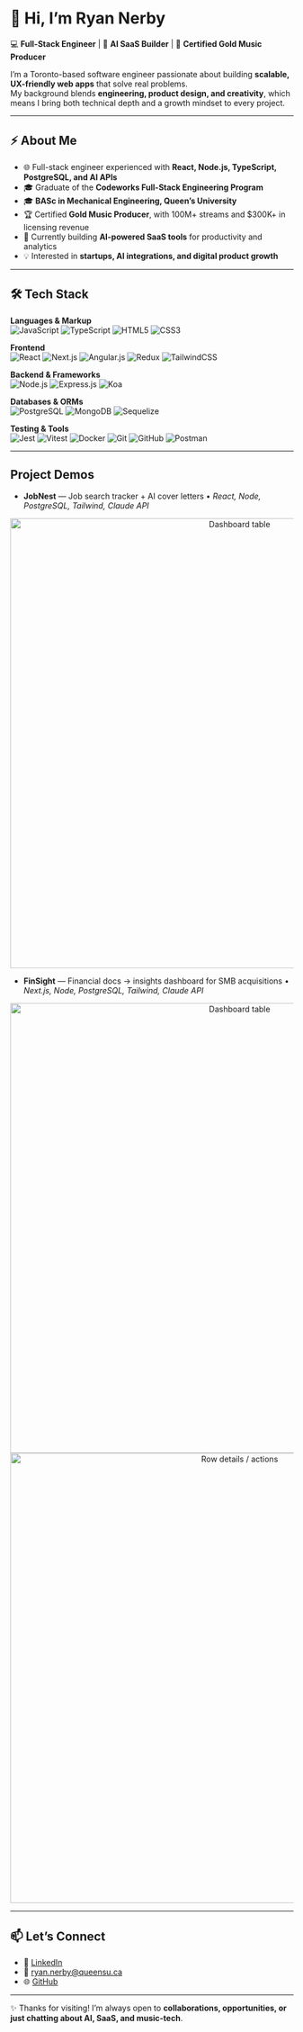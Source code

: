 # 👋 Hi, I’m Ryan Nerby

💻 **Full-Stack Engineer** | 🚀 **AI SaaS Builder** | 🎵 **Certified Gold Music Producer**

I’m a Toronto-based software engineer passionate about building **scalable, UX-friendly web apps** that solve real problems.  
My background blends **engineering, product design, and creativity**, which means I bring both technical depth and a growth mindset to every project.

---

## ⚡ About Me
- 🌐 Full-stack engineer experienced with **React, Node.js, TypeScript, PostgreSQL, and AI APIs**  
- 🎓 Graduate of the **Codeworks Full-Stack Engineering Program**  
- 🎓 **BASc in Mechanical Engineering, Queen’s University**  
- 🏆 Certified **Gold Music Producer**, with 100M+ streams and $300K+ in licensing revenue  
- 🔭 Currently building **AI-powered SaaS tools** for productivity and analytics  
- 💡 Interested in **startups, AI integrations, and digital product growth**  

---

## 🛠️ Tech Stack

**Languages & Markup**  
![JavaScript](https://img.shields.io/badge/javascript-%23323330.svg?style=for-the-badge&logo=javascript&logoColor=%23F7DF1E) ![TypeScript](https://img.shields.io/badge/typescript-%23007ACC.svg?style=for-the-badge&logo=typescript&logoColor=white) ![HTML5](https://img.shields.io/badge/html5-%23E34F26.svg?style=for-the-badge&logo=html5&logoColor=white) ![CSS3](https://img.shields.io/badge/css3-%231572B6.svg?style=for-the-badge&logo=css3&logoColor=white)  

**Frontend**  
![React](https://img.shields.io/badge/react-%2320232a.svg?style=for-the-badge&logo=react&logoColor=%2361DAFB) ![Next.js](https://img.shields.io/badge/next.js-000000?style=for-the-badge&logo=next.js&logoColor=white) ![Angular.js](https://img.shields.io/badge/angular.js-%23E23237.svg?style=for-the-badge&logo=angularjs&logoColor=white) ![Redux](https://img.shields.io/badge/redux-%23593d88.svg?style=for-the-badge&logo=redux&logoColor=white) ![TailwindCSS](https://img.shields.io/badge/tailwindcss-%2338B2AC.svg?style=for-the-badge&logo=tailwind-css&logoColor=white)  

**Backend & Frameworks**  
![Node.js](https://img.shields.io/badge/node.js-6DA55F?style=for-the-badge&logo=node.js&logoColor=white) ![Express.js](https://img.shields.io/badge/express.js-%23404d59.svg?style=for-the-badge&logo=express&logoColor=%2361DAFB) ![Koa](https://img.shields.io/badge/koa-33333D?style=for-the-badge&logo=koa&logoColor=white)  

**Databases & ORMs**  
![PostgreSQL](https://img.shields.io/badge/postgres-%23316192.svg?style=for-the-badge&logo=postgresql&logoColor=white) ![MongoDB](https://img.shields.io/badge/mongodb-%2347A248.svg?style=for-the-badge&logo=mongodb&logoColor=white) ![Sequelize](https://img.shields.io/badge/sequelize-2f406a?style=for-the-badge&logo=sequelize&logoColor=white)  

**Testing & Tools**  
![Jest](https://img.shields.io/badge/jest-%23C21325.svg?style=for-the-badge&logo=jest&logoColor=white) ![Vitest](https://img.shields.io/badge/vitest-6E9F18?style=for-the-badge&logo=vitest&logoColor=white) ![Docker](https://img.shields.io/badge/docker-%230db7ed.svg?style=for-the-badge&logo=docker&logoColor=white) ![Git](https://img.shields.io/badge/git-%23F05032.svg?style=for-the-badge&logo=git&logoColor=white) ![GitHub](https://img.shields.io/badge/github-%23121011.svg?style=for-the-badge&logo=github&logoColor=white) ![Postman](https://img.shields.io/badge/postman-%23FF6C37.svg?style=for-the-badge&logo=postman&logoColor=white)  

---

## Project Demos
- **JobNest** — Job search tracker + AI cover letters • *React, Node, PostgreSQL, Tailwind, Claude API*

<div align="center">

<img src="https://github.com/user-attachments/assets/b29f51e3-8290-43f2-b2b7-caa5649d1f28" width="800" alt="Dashboard table" /> 
</div>



- **FinSight** — Financial docs → insights dashboard for SMB acquisitions • *Next.js, Node, PostgreSQL, Tailwind, Claude API*
  
<div align="center">

<img src="https://github.com/user-attachments/assets/29e84e02-6612-4225-a2b0-472a8fdc6912" width="800" alt="Dashboard table" /> 
<img src="https://github.com/user-attachments/assets/209058d2-0e93-4168-b7c0-3d811338c4d7" width="800" alt="Row details / actions" />

</div>

---

## 📫 Let’s Connect
- 💼 [LinkedIn](https://www.linkedin.com/in/ryannerby/)  
- 📧 ryan.nerby@queensu.ca  
- 🌐 [GitHub](https://github.com/ryannerby)  

---
✨ Thanks for visiting! I’m always open to **collaborations, opportunities, or just chatting about AI, SaaS, and music-tech**.


